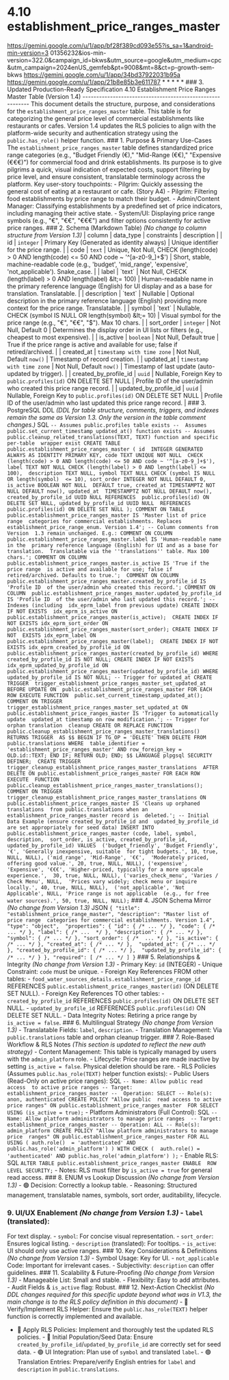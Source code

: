 # 4.10 establishment_price_ranges_master

  
https://gemini.google.com/u/1/app/bf28f389cd093e55?is_sa=1&android-min-version=3
01356232&ios-min-version=322.0&campaign_id=bkws&utm_source=google&utm_medium=cpc
&utm_campaign=2024enUS_gemfeb&pt=9008&mt=8&ct=p-growth-sem-bkws 
https://gemini.google.com/u/1/app/34bd37922031b95a 
https://gemini.google.com/u/1/app/21b8e85b3e611787 * * * * * ### 3\. Updated 
Production-Ready Specification 4.10 Establishment Price Ranges Master Table 
(Version 1.4) ---------------------------------------------------------- This 
document details the structure, purpose, and considerations for the 
`establishment_price_ranges_master` table. This table is for categorizing the 
general price level of commercial establishments like restaurants or cafes. 
Version 1.4 updates the RLS policies to align with the platform-wide security 
and authentication strategy using the `public.has_role()` helper function. ### 
1\. Purpose & Primary Use-Cases The `establishment_price_ranges_master` table 
defines standardized price range categories (e.g., "Budget Friendly (€)," 
"Mid-Range (€€)," "Expensive (€€€)") for commercial food and drink 
establishments. Its purpose is to give pilgrims a quick, visual indication of 
expected costs, support filtering by price level, and ensure consistent, 
translatable terminology across the platform. Key user-story touchpoints: - 
Pilgrim: Quickly assessing the general cost of eating at a restaurant or cafe. 
(Story A4) - Pilgrim: Filtering food establishments by price range to match 
their budget. - Admin/Content Manager: Classifying establishments by a 
predefined set of price indicators, including managing their active state. - 
System/UI: Displaying price range symbols (e.g., "€", "€€", "€€€") and filter 
options consistently for active price ranges. ### 2\. Schema (Markdown Table) 
*(No change to column structure from Version 1.3)* | column | data_type | 
constraints | description | | id | `integer` | Primary Key (Generated as 
identity always) | Unique identifier for the price range. | | code | `text` | 
Unique, Not Null, CHECK (length(code) > 0 AND length(code) &lt;= 50 AND code ~ 
'^[a-z0-9_]+$') | Short, stable, machine-readable code (e.g., 'budget', 
'mid_range', 'expensive', 'not_applicable'). Snake_case. | | label | `text` | 
Not Null, CHECK (length(label) > 0 AND length(label) &lt;= 100) | 
Human-readable name in the primary reference language (English) for UI display 
and as a base for translation. Translatable. | | description | `text` | 
Nullable | Optional description in the primary reference language (English) 
providing more context for the price range. Translatable. | | symbol | `text` | 
Nullable, CHECK (symbol IS NULL OR length(symbol) &lt;= 10) | Visual symbol for 
the price range (e.g., "€", "€€", "$"). Max 10 chars. | | sort_order | 
`integer` | Not Null, Default 0 | Determines the display order in UI lists or 
filters (e.g., cheapest to most expensive). | | is_active | `boolean` | Not 
Null, Default true | True if the price range is active and available for use; 
false if retired/archived. | | created_at | `timestamp with time zone` | Not 
Null, Default `now()` | Timestamp of record creation. | | updated_at | 
`timestamp with time zone` | Not Null, Default `now()` | Timestamp of last 
update (auto-updated by trigger). | | created_by_profile_id | `uuid` | 
Nullable, Foreign Key to `public.profiles(id)` ON DELETE SET NULL | Profile ID 
of the user/admin who created this price range record. | | 
updated_by_profile_id | `uuid` | Nullable, Foreign Key to `public.profiles(id)` 
ON DELETE SET NULL | Profile ID of the user/admin who last updated this price 
range record. | ### 3\. PostgreSQL DDL *(DDL for table structure, comments, 
triggers, and indexes remain the same as Version 1.3. Only the version in the 
table comment changes.)* SQL ``` -- Assumes public.profiles table exists -- 
Assumes public.set_current_timestamp_updated_at() function exists -- Assumes 
public.cleanup_related_translations(TEXT, TEXT) function and specific per-table 
wrapper exist CREATE TABLE public.establishment_price_ranges_master ( id 
INTEGER GENERATED ALWAYS AS IDENTITY PRIMARY KEY, code TEXT UNIQUE NOT NULL 
CHECK (length(code) > 0 AND length(code) <= 50 AND code ~ '^[a-z0-9_]+$'), 
label TEXT NOT NULL CHECK (length(label) > 0 AND length(label) <= 100), 
description TEXT NULL, symbol TEXT NULL CHECK (symbol IS NULL OR length(symbol) 
<= 10), sort_order INTEGER NOT NULL DEFAULT 0, is_active BOOLEAN NOT NULL 
DEFAULT true, created_at TIMESTAMPTZ NOT NULL DEFAULT now(), updated_at 
TIMESTAMPTZ NOT NULL DEFAULT now(), created_by_profile_id UUID NULL REFERENCES 
public.profiles(id) ON DELETE SET NULL, updated_by_profile_id UUID NULL 
REFERENCES public.profiles(id) ON DELETE SET NULL ); COMMENT ON TABLE 
public.establishment_price_ranges_master IS 'Master list of price range 
categories for commercial establishments. Replaces 
establishment_price_range_enum. Version 1.4'; -- Column comments from Version 
1.3 remain unchanged. E.g.: COMMENT ON COLUMN 
public.establishment_price_ranges_master.label IS 'Human-readable name in the 
primary reference language (English) for UI and as a base for translation. 
Translatable via the ''translations'' table. Max 100 chars.'; COMMENT ON COLUMN 
public.establishment_price_ranges_master.is_active IS 'True if the price range 
is active and available for use; false if retired/archived. Defaults to true.'; 
COMMENT ON COLUMN 
public.establishment_price_ranges_master.created_by_profile_id IS 'Profile ID 
of the user/admin who created this record.'; COMMENT ON COLUMN 
public.establishment_price_ranges_master.updated_by_profile_id IS 'Profile ID 
of the user/admin who last updated this record.'; -- Indexes (including 
idx_eprm_label from previous update) CREATE INDEX IF NOT EXISTS 
idx_eprm_is_active ON public.establishment_price_ranges_master(is_active); 
CREATE INDEX IF NOT EXISTS idx_eprm_sort_order ON 
public.establishment_price_ranges_master(sort_order); CREATE INDEX IF NOT 
EXISTS idx_eprm_label ON public.establishment_price_ranges_master(label); 
CREATE INDEX IF NOT EXISTS idx_eprm_created_by_profile_id ON 
public.establishment_price_ranges_master(created_by_profile_id) WHERE 
created_by_profile_id IS NOT NULL; CREATE INDEX IF NOT EXISTS 
idx_eprm_updated_by_profile_id ON 
public.establishment_price_ranges_master(updated_by_profile_id) WHERE 
updated_by_profile_id IS NOT NULL; -- Trigger for updated_at CREATE TRIGGER 
trigger_establishment_price_ranges_master_set_updated_at BEFORE UPDATE ON 
public.establishment_price_ranges_master FOR EACH ROW EXECUTE FUNCTION 
public.set_current_timestamp_updated_at(); COMMENT ON TRIGGER 
trigger_establishment_price_ranges_master_set_updated_at ON 
public.establishment_price_ranges_master IS 'Trigger to automatically update 
updated_at timestamp on row modification.'; -- Trigger for orphan translation 
cleanup CREATE OR REPLACE FUNCTION 
public.cleanup_establishment_price_ranges_master_translations() RETURNS TRIGGER 
AS $$ BEGIN IF TG_OP = 'DELETE' THEN DELETE FROM public.translations WHERE 
table_identifier = 'establishment_price_ranges_master' AND row_foreign_key = 
OLD.id::TEXT; END IF; RETURN OLD; END; $$ LANGUAGE plpgsql SECURITY DEFINER; 
CREATE TRIGGER trigger_cleanup_establishment_price_ranges_master_translations 
AFTER DELETE ON public.establishment_price_ranges_master FOR EACH ROW EXECUTE 
FUNCTION public.cleanup_establishment_price_ranges_master_translations(); 
COMMENT ON TRIGGER 
trigger_cleanup_establishment_price_ranges_master_translations ON 
public.establishment_price_ranges_master IS 'Cleans up orphaned translations 
from public.translations when an establishment_price_ranges_master record is 
deleted.'; -- Initial Data Example (ensure created_by_profile_id and 
updated_by_profile_id are set appropriately for seed data) INSERT INTO 
public.establishment_price_ranges_master (code, label, symbol, description, 
sort_order, is_active, created_by_profile_id, updated_by_profile_id) VALUES 
('budget_friendly', 'Budget Friendly', '€', 'Generally inexpensive, suitable 
for tight budgets.', 10, true, NULL, NULL), ('mid_range', 'Mid-Range', '€€', 
'Moderately priced, offering good value.', 20, true, NULL, NULL), ('expensive', 
'Expensive', '€€€', 'Higher-priced, typically for a more upscale experience.', 
30, true, NULL, NULL), ('varies_check_menu', 'Varies / Check Menu', NULL, 
'Prices vary widely; check menu or inquire locally.', 40, true, NULL, NULL), 
('not_applicable', 'Not Applicable', NULL, 'Price range is not applicable 
(e.g., for free water sources).', 50, true, NULL, NULL); ``` ### 4\. JSON 
Schema Mirror *(No change from Version 1.3)* JSON ``` { "title": 
"establishment_price_range_master", "description": "Master list of price range 
categories for commercial establishments. Version 1.4", "type": "object", 
"properties": { "id": { /* ... */ }, "code": { /* ... */ }, "label": { /* ... 
*/ }, "description": { /* ... */ }, "symbol": { /* ... */ }, "sort_order": { /* 
... */ }, "is_active": { /* ... */ }, "created_at": { /* ... */ }, 
"updated_at": { /* ... */ }, "created_by_profile_id": { /* ... */ }, 
"updated_by_profile_id": { /* ... */ } }, "required": [ /* ... */ ] } ``` ### 
5\. Relationships & Integrity *(No change from Version 1.3)* - Primary Key: 
`id` (INTEGER) - Unique Constraint: `code` must be unique. - Foreign Key 
References FROM other tables: - 
`food_water_sources_details.establishment_price_range_id` REFERENCES 
`public.establishment_price_ranges_master(id)` (ON DELETE SET NULL). - Foreign 
Key References TO other tables: - `created_by_profile_id` REFERENCES 
`public.profiles(id)` ON DELETE SET NULL. - `updated_by_profile_id` REFERENCES 
`public.profiles(id)` ON DELETE SET NULL. - Data Integrity Notes: Retiring a 
price range by `is_active = false`. ### 6\. Multilingual Strategy *(No change 
from Version 1.3)* - Translatable Fields: `label`, `description`. - Translation 
Management: Via `public.translations` table and orphan cleanup trigger. ### 7\. 
Role-Based Workflow & RLS Notes *(This section is updated to reflect the new 
auth strategy)* - Content Management: This table is typically managed by users 
with the `admin_platform` role. - Lifecycle: Price ranges are made inactive by 
setting `is_active = false`. Physical deletion should be rare. - RLS Policies 
(Assumes `public.has_role(TEXT)` helper function exists): - Public Users 
(Read-Only on active price ranges): SQL ``` -- Name: Allow public read access 
to active price ranges -- Target: establishment_price_ranges_master -- 
Operation: SELECT -- Role(s): anon, authenticated CREATE POLICY "Allow public 
read access to active price ranges" ON public.establishment_price_ranges_master 
FOR SELECT USING (is_active = true); ``` - Platform Administrators (Full 
Control): SQL ``` -- Name: Allow platform administrators to manage price ranges 
-- Target: establishment_price_ranges_master -- Operation: ALL -- Role(s): 
admin_platform CREATE POLICY "Allow platform administrators to manage price 
ranges" ON public.establishment_price_ranges_master FOR ALL USING ( auth.role() 
= 'authenticated' AND public.has_role('admin_platform') ) WITH CHECK ( 
auth.role() = 'authenticated' AND public.has_role('admin_platform') ); ``` - 
Enable RLS: SQL ``` ALTER TABLE public.establishment_price_ranges_master ENABLE 
ROW LEVEL SECURITY; ``` - Notes: RLS must filter by `is_active = true` for 
general read access. ### 8\. ENUM vs Lookup Discussion *(No change from Version 
1.3)* - 🟢 Decision: Correctly a lookup table. - Reasoning: Structured 
management, translatable names, symbols, sort order, auditability, lifecycle. 
### 9\. UI/UX Enablement *(No change from Version 1.3)* - `label` (translated): 
For text display. - `symbol`: For concise visual representation. - 
`sort_order`: Ensures logical listing. - `description` (translated): For 
tooltips. - `is_active`: UI should only use active ranges. ### 10\. Key 
Considerations & Definitions *(No change from Version 1.3)* - Symbol Usage: Key 
for UI. - `not_applicable` Code: Important for irrelevant cases. - 
Subjectivity: `description` can offer guidelines. ### 11\. Scalability & 
Future-Proofing *(No change from Version 1.3)* - Manageable List: Small and 
stable. - Flexibility: Easy to add attributes. - Audit Fields & `is_active` 
flag: Robust. ### 12\. Next-Action Checklist *(No DDL changes required for this 
specific update beyond what was in V1.3, the main change is to the RLS policy 
definition in this document)* - 🔴 Verify/Implement RLS Helper: Ensure the 
`public.has_role(TEXT)` helper function is correctly implemented and available. 
- 🔴 Apply RLS Policies: Implement and thoroughly test the updated RLS 
policies. - 🔴 Initial Population/Seed Data: Ensure 
`created_by_profile_id`/`updated_by_profile_id` are correctly set for seed 
data. - 🟢 UI Integration: Plan use of `symbol` and translated `label`. - 🟢 
Translation Entries: Prepare/verify English entries for `label` and 
`description` in `public.translations`. 
